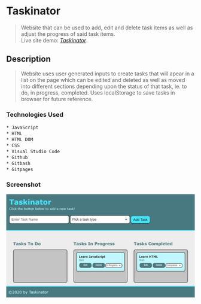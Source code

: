 # Taskinator
> Website that can be used to add, edit and delete task items as well as adjust the progress of said task items. </br>
> Live site demo: [_Taskinator_](https://dylanshoemaker.github.io/taskinator/).

## Description
> Website uses user generated inputs to create tasks that will apear in a list on the page which can be edited and deleted as well as moved into different sections depending upon the status of that task, ie. to do, in progress, completed. Uses localStorage to save tasks in browser for future reference.

### Technologies Used

    * JavaScript
    * HTML
    * HTML DOM
    * CSS
    * Visual Studio Code
    * Github
    * Gitbash
    * Gitpages

### Screenshot
![screenshot](https://github.com/DylanShoemaker/taskinator/blob/main/assets/images/screenshot.jpg)
